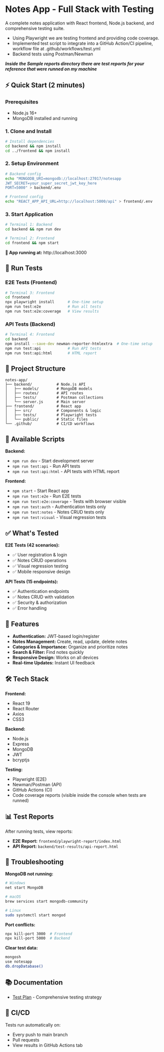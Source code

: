 # Notes App - Full Stack with Testing

A complete notes application with React frontend, Node.js backend, and comprehensive testing suite. 

* Using Playwright we are testing frontend and providing code coverage.
* Implemented test script to integrate into a GitHub Action/CI pipeline, workflow file at .github/workflows/test.yml
* Backend tests using Postman/Newman

***Inside the Sample reports directory there are test reports for your reference that were runned on my machine***

## ⚡ Quick Start (2 minutes)

### Prerequisites
- Node.js 16+ 
- MongoDB installed and running

### 1. Clone and Install
```bash
# Install dependencies
cd backend && npm install
cd ../frontend && npm install
```

### 2. Setup Environment
```bash
# Backend config
echo "MONGODB_URI=mongodb://localhost:27017/notesapp
JWT_SECRET=your_super_secret_jwt_key_here
PORT=5000" > backend/.env

# Frontend config  
echo "REACT_APP_API_URL=http://localhost:5000/api" > frontend/.env
```

### 3. Start Application
```bash
# Terminal 1: Backend
cd backend && npm run dev

# Terminal 2: Frontend
cd frontend && npm start
```

**🎉 App running at:** http://localhost:3000

## 🧪 Run Tests

### E2E Tests (Frontend)
```bash
# Terminal 3: Frontend
cd frontend
npx playwright install      # One-time setup
npm run test:e2e            # Run all tests
npm run test:e2e:coverage   # View results  
```

### API Tests (Backend)
```bash
# Terminal 4: Frontend
cd backend
npm install --save-dev newman-reporter-htmlextra  # One-time setup
npm run test:api            # Run API tests
npm run test:api:html       # HTML report
```

## 📁 Project Structure
```
notes-app/
├── backend/           # Node.js API
│   ├── models/        # MongoDB models
│   ├── routes/        # API routes
│   ├── tests/         # Postman collections
│   └── server.js      # Main server
├── frontend/          # React app
│   ├── src/           # Components & logic
│   ├── tests/         # Playwright tests
│   └── public/        # Static files
└── .github/           # CI/CD workflows
```

## 🔧 Available Scripts

**Backend:**
- `npm run dev` - Start development server
- `npm run test:api` - Run API tests
- `npm run test:api:html` - API tests with HTML report

**Frontend:**
- `npm start` - Start React app
- `npm run test:e2e` - Run E2E tests
- `npm run test:e2e:coverage` - Tests with browser visible
- `npm run test:auth` - Authentication tests only
- `npm run test:notes` - Notes CRUD tests only
- `npm run test:visual` - Visual regression tests

## ✅ What's Tested

**E2E Tests (42 scenarios):**
- ✅ User registration & login
- ✅ Notes CRUD operations
- ✅ Visual regression testing
- ✅ Mobile responsive design

**API Tests (15 endpoints):**
- ✅ Authentication endpoints
- ✅ Notes CRUD with validation
- ✅ Security & authorization
- ✅ Error handling

## 🚀 Features

- **Authentication:** JWT-based login/register
- **Notes Management:** Create, read, update, delete notes
- **Categories & Importance:** Organize and prioritize notes
- **Search & Filter:** Find notes quickly
- **Responsive Design:** Works on all devices
- **Real-time Updates:** Instant UI feedback

## 🛠️ Tech Stack

**Frontend:**
- React 19
- React Router
- Axios
- CSS3

**Backend:**
- Node.js
- Express
- MongoDB
- JWT
- bcryptjs

**Testing:**
- Playwright (E2E)
- Newman/Postman (API)
- GitHub Actions (CI)
- Code coverage reports (visible inside the console when tests are runned)

## 📊 Test Reports

After running tests, view reports:
- **E2E Report:** `frontend/playwright-report/index.html`
- **API Report:** `backend/test-results/api-report.html`

## 🐛 Troubleshooting

**MongoDB not running:**
```bash
# Windows
net start MongoDB

# macOS
brew services start mongodb-community

# Linux
sudo systemctl start mongod
```

**Port conflicts:**
```bash
npx kill-port 3000  # Frontend
npx kill-port 5000  # Backend
```

**Clear test data:**
```bash
mongosh
use notesapp
db.dropDatabase()
```

## 📚 Documentation

- [Test Plan](Test-Plan.md) - Comprehensive testing strategy

## 🔄 CI/CD

Tests run automatically on:
- Every push to main branch
- Pull requests
- View results in GitHub Actions tab

